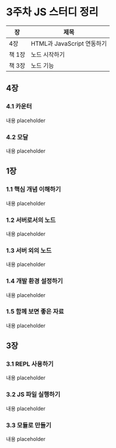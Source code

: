 # 3주차 JS 스터디 정리

| 장   | 제목          |
| ---- | ------------- |
| 4장 | HTML과 JavaScript 연동하기 |
| 책 1장 | 노드 시작하기 |
| 책 3장 | 노드 기능 |

## 4장

### 4.1 카운터

내용 placeholder

### 4.2 모달

내용 placeholder

## 1장

### 1.1 핵심 개념 이해하기

내용 placeholder

### 1.2 서버로서의 노드

내용 placeholder

### 1.3 서버 외의 노드

내용 placeholder

### 1.4 개발 환경 설정하기

내용 placeholder

### 1.5 함께 보면 좋은 자료

내용 placeholder

## 3장

### 3.1 REPL 사용하기

내용 placeholder

### 3.2 JS 파일 실행하기

내용 placeholder

### 3.3 모듈로 만들기

내용 placeholder
